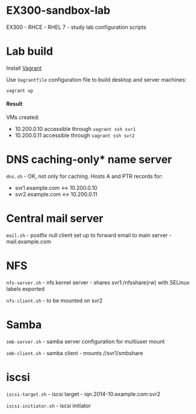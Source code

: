 EX300-sandbox-lab
=================

EX300 - RHCE - RHEL 7 - study lab configuration scripts

# Lab build
Install [Vagrant](https://www.vagrantup.com)

Use ```Vagrantfile``` configuration file to build desktop and server machines:
```
vagrant up
```
#### Result
VMs created:
- 10.200.0.10 accessible through ```vagrant ssh svr1```
- 10.200.0.11 accessible through ```vagrant ssh svr2```

# DNS caching-only* name server

```dns.sh``` - OK, not only for caching. Hosts A and PTR records for:
- svr1.example.com <-> 10.200.0.10
- svr2.example.com <-> 10.200.0.11

# Central mail server
``` mail.sh ``` - postfix null client set up to forward email to main server - mail.example.com

# NFS 
``` nfs-server.sh ``` - nfs kernel server - shares svr1:/nfsshare(rw) with SELinux labels exported 

``` nfs-client.sh ``` - to be mounted on svr2

# Samba
``` smb-server.sh ``` - samba server configuration for multiuser mount

``` smb-client.sh ``` - samba client - mounts //svr1/smbshare
# iscsi
``` iscsi-target.sh ``` - iscsi target - iqn.2014-10.example.com:svr2

``` iscsi-initiator.sh ``` - iscsi initiator 

